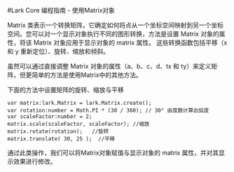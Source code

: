 #Lark Core 编程指南 - 使用Matrix对象



Matrix 类表示一个转换矩阵，它确定如何将点从一个坐标空间映射到另一个坐标空间。您可以对一个显示对象执行不同的图形转换，方法是设置 Matrix 对象的属性，将该 Matrix 对象应用于显示对象的 matrix 属性。 这些转换函数包括平移（x 和 y 重新定位）、旋转、缩放和倾斜。

虽然可以通过直接调整 Matrix 对象的属性（a、b、c、d、tx 和 ty）来定义矩阵，但更简单的方法是使用Matrix中的其他方法。

下面的方法中设置矩阵的旋转、缩放与平移

```
var matrix:lark.Matrix = lark.Matrix.create();
var rotation:number = Math.PI * (30 / 360); // 30° 由度数计算出弧度
var scaleFactor:number = 2;
matrix.scale(scaleFactor, scaleFactor); //缩放
matrix.rotate(rotation);   //旋转
matrix.translate( 30, 25 );  //平移
```


通过此类操作，我们可以将Matrix对象赋值与显示对象的 matrix 属性，并对其显示效果进行修改。


